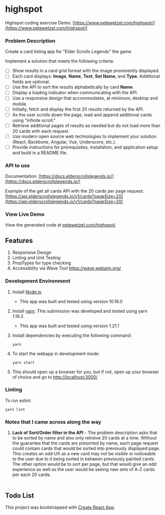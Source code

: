 # highspot
Highspot coding exercise
Demo: [https://www.petewetzel.com/highspot/](https://www.petewetzel.com/highspot/)

### Problem Description
Create a card listing app for "Elder Scrolls Legends" the game

Implement a solution that meets the following criteria:
- [ ] Show results in a card grid format with the image prominently displayed.
- [ ] Each card displays: **Image**, **Name**, **Text**, **Set Name**, and **Type**. Additional fields are optional.
- [ ] Use the API to sort the results alphabetically by card **Name**.
- [ ] Display a loading indicator when communicating with the API.
- [ ] Use a responsive design that accommodates, at minimum, desktop and mobile.
- [ ] Initially, fetch and display the first 20 results returned by the API.
- [ ] As the user scrolls down the page, load and append additional cards using "infinite scroll."
- [ ] Retrieve additional pages of results as needed but do not load more than 20 cards with each request.
- [ ] Use modern open source web technologies to implement your solution (React, Backbone, Angular, Vue, Underscore, etc.).
- [ ] Provide instructions for prerequisites, installation, and application setup and build in a README file.

### API to use
 Documentation: [https://docs.elderscrollslegends.io/](https://docs.elderscrollslegends.io/)

Example of the get all cards API with the 20 cards per page request:
[https://api.elderscrollslegends.io/v1/cards?pageSize=20](https://api.elderscrollslegends.io/v1/cards?pageSize=20)

### View Live Demo
View the generated code at [petewetzel.com/highspot/](https://www.petewetzel.com/highspot/)

## Features
1. Responsive Design
1. Linting and Unit Testing
1. PropTypes for type checking 
1. Accessibility via Wave Tool https://wave.webaim.org/

### Development Environment

1. Install [Node.js](https://nodejs.org/en/).  
   - This app was built and tested using version 10.16.0
1. Install [yarn](https://yarnpkg.com/lang/en/). This submission was developed and tested using yarn 1.19.2.
   - This app was built and tested using version 1.21.1
1. Install dependencies by executing the following command:

   ```
   yarn
   ```

1. To start the webapp in development mode:

   ```
   yarn start
   ```

1. This should open up a browser for you, but if not, open up your browser of choice and go to [http://localhost:3000/](http://localhost:3000/)

### Linting

To run eslint:

```
yarn lint
```

### Notes that I came across along the way
1. **Lack of Sort/Order filter in the API** - The problem description asks that to be sorted by name and also only retrieve 20 cards at a time.  Without the guarantee that the cards are presorted by name, each page request could contain cards that would be sorted into previously displayed page.  This creates an odd UX as a new card may not be visible or noticeable to the user due to it being sorted in between previously painted cards. The other option would be to sort per page, but that would give an odd experience as well as the user would be seeing new sets of A-Z cards per each 20 cards.<br /><br />

## Todo List


This project was bootstrapped with [Create React App](https://github.com/facebook/create-react-app).